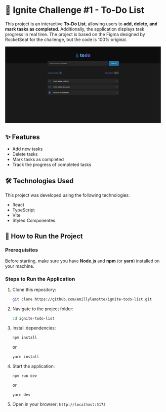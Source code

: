 # 🚀 Ignite Challenge #1 - To-Do List

This project is an interactive **To-Do List**, allowing users to **add, delete, and mark tasks as completed**. Additionally, the application displays task progress in real time. 
The project is based on the Figma designed by RocketSeat for the challenge, but the code is 100% original.

![alt text](image-1.png)

## ✨ Features

- Add new tasks
- Delete tasks
- Mark tasks as completed
- Track the progress of completed tasks

## 🛠 Technologies Used

This project was developed using the following technologies:

- React
- TypeScript
- Vite
- Styled Componentes

## 🚀 How to Run the Project

### Prerequisites

Before starting, make sure you have **Node.js** and **npm** (or **yarn**) installed on your machine.

### Steps to Run the Application

1. Clone this repository:
   ```sh
   git clone https://github.com/emillylamotte/ignite-todo-list.git
   ```
2. Navigate to the project folder:
   ```sh
   cd ignite-todo-list
   ```
3. Install dependencies:
   ```sh
   npm install
   ```
   or
   ```sh
   yarn install
   ```
4. Start the application:
   ```sh
   npm run dev
   ```
   or
   ```sh
   yarn dev
   ```
5. Open in your browser: `http://localhost:5173`

